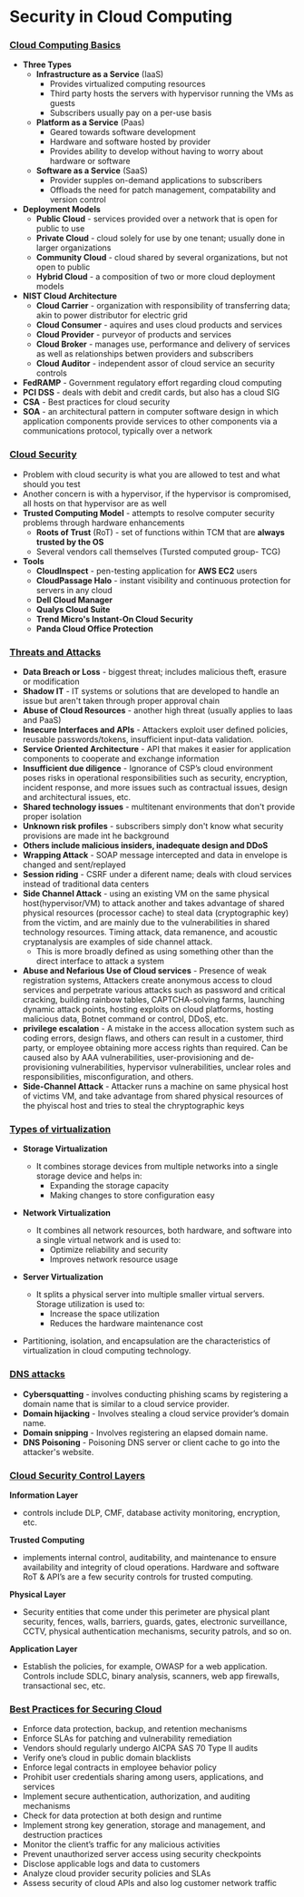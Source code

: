 # Security in Cloud Computing

### <u>Cloud Computing Basics</u>

- **Three Types**
  - **Infrastructure as a Service** (IaaS)
    - Provides virtualized computing resources
    - Third party hosts the servers with hypervisor running the VMs as guests
    - Subscribers usually pay on a per-use basis
  - **Platform as a Service** (Paas)
    - Geared towards software development
    - Hardware and software hosted by provider
    - Provides ability to develop without having to worry about hardware or software
  - **Software as a Service** (SaaS)
    - Provider supples on-demand applications to subscribers
    - Offloads the need for patch management, compatability and version control
- **Deployment Models**
  - **Public Cloud** - services provided over a network that is open for public to use
  - **Private Cloud** - cloud solely for use by one tenant; usually done in larger organizations
  - **Community Cloud** - cloud shared by several organizations, but not open to public
  - **Hybrid Cloud** - a composition of two or more cloud deployment models
- **NIST Cloud Architecture**
  - **Cloud Carrier** - organization with responsibility of transferring data; akin to power distributor for electric grid
  - **Cloud Consumer** - aquires and uses cloud products and services
  - **Cloud Provider** - purveyor of products and services
  - **Cloud Broker** - manages use, performance and delivery of services as well as relationships betwen providers and subscribers
  - **Cloud Auditor** - independent assor of cloud service an security controls
- **FedRAMP** - Government regulatory effort regarding cloud computing
- **PCI DSS** - deals with debit and credit cards, but also has a cloud SIG
- **CSA** - Best practices for cloud security
- **SOA** - an architectural pattern in computer software design in which application components provide services to other components via a communications protocol, typically over a network

### <u>Cloud Security</u>

- Problem with cloud security is what you are allowed to test and what should you test
- Another concern is  with a hypervisor, if the hypervisor is compromised, all hosts on that hypervisor are as well
- **Trusted Computing Model** - attempts to resolve computer security problems through hardware enhancements
  - **Roots of Trust** (RoT) - set of functions within TCM that are **always trusted by the OS**
  - Several vendors call themselves (Tursted computed group- TCG)
- **Tools**
  - **CloudInspect** - pen-testing application for **AWS EC2** users
  - **CloudPassage Halo** - instant visibility and continuous protection for servers in any cloud
  - **Dell Cloud Manager**
  - **Qualys Cloud Suite**
  - **Trend Micro's Instant-On Cloud Security**
  - **Panda Cloud Office Protection**

### <u>Threats and Attacks</u>

- **Data Breach or Loss** - biggest threat; includes malicious theft, erasure or modification
- **Shadow IT** - IT systems or solutions that are developed to handle an issue but aren't taken through proper approval chain
- **Abuse of Cloud Resources** -  another high threat (usually applies to Iaas and PaaS)
- **Insecure Interfaces and APIs** - Attackers exploit user defined policies, reusable passwords/tokens, insufficient input-data validation.
- **Service Oriented Architecture** - API  that makes it easier for application components to cooperate and exchange information
- **Insufficient due diligence** - Ignorance of CSP’s cloud environment poses risks in operational responsibilities such as security, encryption, incident response, and more issues such as contractual issues, design and architectural issues, etc.
- **Shared technology issues** - multitenant environments that don't provide proper isolation
- **Unknown risk profiles** - subscribers simply don't know what security provisions are made int he background
- **Others include malicious insiders, inadequate design and DDoS**
- **Wrapping Attack** - SOAP message intercepted and data in envelope is changed and sent/replayed
- **Session riding** - CSRF under a diferent name; deals with cloud services instead of traditional data centers
- **Side Channel Attack** - using  an existing VM on the same physical host(hypervisor/VM) to attack another and takes advantage of shared physical resources (processor cache) to steal data (cryptographic key) from the victim, and are mainly due to the vulnerabilities in shared technology resources. Timing attack, data remanence, and acoustic cryptanalysis are examples of side channel attack.
  - This is more broadly defined as using something other than the direct interface to attack a system
- **Abuse and Nefarious Use of Cloud services** - Presence of weak registration systems, Attackers create anonymous access to cloud services and perpetrate various attacks such as password and critical cracking, building rainbow tables, CAPTCHA-solving farms, launching dynamic attack points, hosting exploits on cloud platforms, hosting malicious data, Botnet command or control, DDoS, etc.
- **privilege escalation** - A mistake in the access allocation system such as coding errors, design flaws, and others can result in a customer, third party, or employee obtaining more access rights than required. Can be caused also by AAA vulnerabilities, user-provisioning and de-provisioning vulnerabilities, hypervisor vulnerabilities, unclear roles and responsibilities, misconfiguration, and others.
- **Side-Channel Attack** - Attacker runs a machine on same physical host of victims VM,  and take advantage from shared physical resources of the phyiscal host and tries to steal the chryptographic keys



### <u>Types of virtualization</u>

- **Storage Virtualization**
  - It combines storage devices from multiple networks into a single storage device and helps in:
     - Expanding the storage capacity
     - Making changes to store configuration easy

- **Network Virtualization**
  - It combines all network resources, both hardware, and software into a single virtual network and is used to:
    - Optimize reliability and security
    - Improves network resource usage

- **Server Virtualization**
  - It splits a physical server into multiple smaller virtual servers. Storage utilization is used to:
    - Increase the space utilization
    - Reduces the hardware maintenance cost

- Partitioning, isolation, and encapsulation are the characteristics of virtualization in cloud computing technology.



### <u>DNS attacks</u>

- **Cybersquatting** - involves conducting phishing scams by registering a domain name that is similar to a cloud service provider.
- **Domain hijacking** - Involves stealing a cloud service provider’s domain name.
- **Domain snipping** - Involves registering an elapsed domain name.
- **DNS Poisoning** - Poisoning DNS server or client cache to go into the attacker's website.


### <u>Cloud Security Control Layers</u>


**Information Layer**
- controls include DLP, CMF, database activity monitoring, encryption, etc.

**Trusted Computing**
- implements internal control, auditability, and maintenance to ensure availability and integrity of cloud operations. Hardware and software RoT & API’s are a few security controls for trusted computing.

**Physical Layer**
- Security entities that come under this perimeter are physical plant security, fences, walls, barriers, guards, gates, electronic surveillance, CCTV, physical authentication mechanisms, security patrols, and so on.

**Application Layer**
- Establish the policies, for example, OWASP for a web application. Controls include SDLC, binary analysis, scanners, web app firewalls, transactional sec, etc.

### <u>Best Practices for Securing Cloud</u>

- Enforce data protection, backup, and retention mechanisms
- Enforce SLAs for patching and vulnerability remediation
- Vendors should regularly undergo AICPA SAS 70 Type II audits
- Verify one’s cloud in public domain blacklists
- Enforce legal contracts in employee behavior policy
- Prohibit user credentials sharing among users, applications, and services
- Implement secure authentication, authorization, and auditing mechanisms
- Check for data protection at both design and runtime
- Implement strong key generation, storage and management, and destruction practices
- Monitor the client’s traffic for any malicious activities
- Prevent unauthorized server access using security checkpoints
- Disclose applicable logs and data to customers
- Analyze cloud provider security policies and SLAs
- Assess security of cloud APIs and also log customer network traffic
